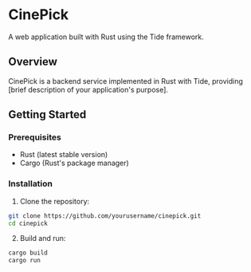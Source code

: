 # CinePick

A web application built with Rust using the Tide framework.

## Overview

CinePick is a backend service implemented in Rust with Tide, providing [brief description of your application's purpose].

## Getting Started

### Prerequisites

- Rust (latest stable version)
- Cargo (Rust's package manager)

### Installation

1. Clone the repository:
```bash
git clone https://github.com/yourusername/cinepick.git
cd cinepick
```

2. Build and run:
```bash
cargo build
cargo run
```
